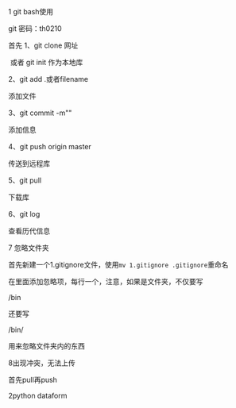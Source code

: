 1 git bash使用

git 密码：th0210

首先 1、git clone 网址

​             或者 git init 作为本地库

2、git add .或者filename

添加文件

3、git commit -m""

添加信息

4、git push origin master 

传送到远程库

5、git pull  

下载库

6、git log

查看历代信息

7 忽略文件夹

首先新建一个1.gitignore文件，使用`mv 1.gitignore .gitignore`重命名

在里面添加忽略项，每行一个，注意，如果是文件夹，不仅要写

/bin

还要写

/bin/

用来忽略文件夹内的东西

8出现冲突，无法上传

首先pull再push



2python dataform